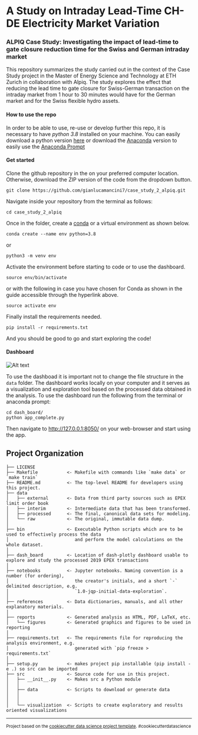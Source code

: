 A Study on Intraday Lead-Time CH-DE Electricity Market Variation
==============================

### ALPIQ Case Study: Investigating the impact of lead-time to gate closure reduction time for the Swiss and German intraday market

This repository summarizes the study carried out in the context of the Case Study project in the Master of Energy Science and Technology at ETH Zurich in collaboration with Alpiq. The study explores the effect that reducing the lead time to gate closure for Swiss-German transaction on the intraday market from 1 hour to 30 minutes would have for the German market and for the Swiss flexible hydro assets. 

#### How to use the repo
In order to be able to use, re-use or develop further this repo, it is necessary to have *python 3.8* installed on your machine. You can easily download a python version [here](https://www.python.org/downloads/) or download the [Anaconda](https://docs.anaconda.com/anaconda/install/) version to easily use the [Anaconda Prompt](https://conda.io/projects/conda/en/latest/user-guide/getting-started.html)

#### Get started

Clone the github repository in the on your preferred computer location. Otherwise, download the ZIP version of the code from the dropdown button.
```
git clone https://github.com/gianlucamancini7/case_study_2_alpiq.git
```
Navigate inside your repository from the terminal as follows:
```
cd case_study_2_alpiq
```
Once in the folder, create a [conda](https://salishsea-meopar-docs.readthedocs.io/en/latest/work_env/python3_conda_environment.html) or a virtual environment as shown below.
```
conda create --name env python=3.8
```
or 
```
python3 -m venv env
```

Activate the environment before starting to code or to use the dashboard.
```
source env/bin/activate
```
or with the following in case you have chosen for Conda as shown in the guide accessible through the hyperlink above.
```
source activate env
```
Finally install the requirements needed.

```
pip install -r requirements.txt
```

And you should be good to go and start exploring the code!

#### Dashboard

![Alt text](reports/dashboard_view?raw=true "Title")

To use the dashboad it is important not to change the file structure in the ```data``` folder. The dashboard works locally on your computer and it serves as a visualization and exploration tool based on the processed data obtained in the analysis. To use the dashboard run the following from the terminal or anaconda prompt:

```
cd dash_board/
python app_complete.py
```
Then navigate to http://127.0.0.1:8050/ on your web-browser and start using the app.


Project Organization
------------

    ├── LICENSE
    ├── Makefile           <- Makefile with commands like `make data` or `make train`
    ├── README.md          <- The top-level README for developers using this project.
    ├── data
    │   ├── external       <- Data from third party sources such as EPEX limit order book
    │   ├── interim        <- Intermediate data that has been transformed.
    │   ├── processed      <- The final, canonical data sets for modeling.
    │   └── raw            <- The original, immutable data dump.
    │
    ├── bin                <- Executable Python scripts which are to be used to effectively process the data
    │                         and perform the model calculations on the whole dataset.
    │ 
    ├── dash_board         <- Location of dash-plotly dashboard usable to explore and study the processed 2019 EPEX transactions
    │
    ├── notebooks          <- Jupyter notebooks. Naming convention is a number (for ordering),
    │                         the creator's initials, and a short `-` delimited description, e.g.
    │                         `1.0-jqp-initial-data-exploration`.
    │
    ├── references         <- Data dictionaries, manuals, and all other explanatory materials.
    │
    ├── reports            <- Generated analysis as HTML, PDF, LaTeX, etc.
    │   └── figures        <- Generated graphics and figures to be used in reporting
    │
    ├── requirements.txt   <- The requirements file for reproducing the analysis environment, e.g.
    │                         generated with `pip freeze > requirements.txt`
    │
    ├── setup.py           <- makes project pip installable (pip install -e .) so src can be imported
    ├── src                <- Source code for use in this project.
    │   ├── __init__.py    <- Makes src a Python module
    │   │
    │   ├── data           <- Scripts to download or generate data
    │   │          
    │   │
    │   └── visualization  <- Scripts to create exploratory and results oriented visualizations

--------

<p><small>Project based on the <a target="_blank" href="https://drivendata.github.io/cookiecutter-data-science/">cookiecutter data science project template</a>. #cookiecutterdatascience</small></p>
